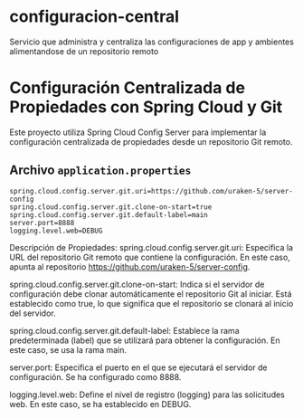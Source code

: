 # configuracion-central
Servicio que administra y centraliza las configuraciones de app y ambientes alimentandose de un repositorio remoto

# Configuración Centralizada de Propiedades con Spring Cloud y Git

Este proyecto utiliza Spring Cloud Config Server para implementar la configuración centralizada de propiedades desde un repositorio Git remoto.

## Archivo `application.properties`

```properties
spring.cloud.config.server.git.uri=https://github.com/uraken-5/server-config
spring.cloud.config.server.git.clone-on-start=true
spring.cloud.config.server.git.default-label=main
server.port=8888
logging.level.web=DEBUG
```

Descripción de Propiedades:
spring.cloud.config.server.git.uri: Especifica la URL del repositorio Git remoto que contiene la configuración. En este caso, apunta al repositorio https://github.com/uraken-5/server-config.

spring.cloud.config.server.git.clone-on-start: Indica si el servidor de configuración debe clonar automáticamente el repositorio Git al iniciar. Está establecido como true, lo que significa que el repositorio se clonará al inicio del servidor.

spring.cloud.config.server.git.default-label: Establece la rama predeterminada (label) que se utilizará para obtener la configuración. En este caso, se usa la rama main.

server.port: Especifica el puerto en el que se ejecutará el servidor de configuración. Se ha configurado como 8888.

logging.level.web: Define el nivel de registro (logging) para las solicitudes web. En este caso, se ha establecido en DEBUG.
